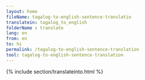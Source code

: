 ```yaml
---
layout: home
fileName: tagalog-to-english-sentence-translatio
translatein: tagalog_to_english
folderName : translate
lang: en
from: en
to: hi
permalink: /tagalog-to-english-sentence-translation
tool: tagalog-to-english-sentence-translation
---
```

{% include section/translateinto.html %}